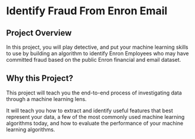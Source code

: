 # Identify Fraud From Enron Email

## Project Overview

In this project, you will play detective, and put your machine learning skills to use by building an algorithm to identify 
Enron Employees who may have committed fraud based on the public Enron financial and email dataset.

## Why this Project?

This project will teach you the end-to-end process of investigating data through a machine learning lens.

It will teach you how to extract and identify useful features that best represent your data, a few of the most commonly used 
machine learning algorithms today, and how to evaluate the performance of your machine learning algorithms.
